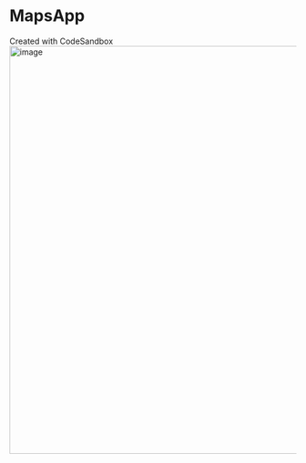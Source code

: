# MapsApp
Created with CodeSandbox
<img width="716" alt="image" src="https://user-images.githubusercontent.com/51490169/214926397-e6ed4df0-b4a2-40f7-94b9-d6757738cf63.png">

